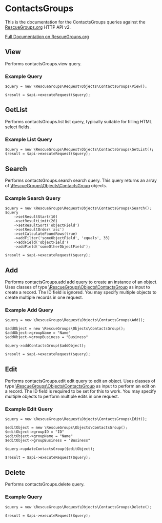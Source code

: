 # ContactsGroups

This is the documentation for the ContactsGroups queries against the [RescueGroups.org](https://www.rescuegroups.org/) HTTP API v2.

[Full Documentation on RescueGroups.org](https://userguide.rescuegroups.org/display/APIDG/Object+definitions#Objectdefinitions-contactsGroups)

## View






Performs contactsGroups.view query.

### Example Query

    $query = new \RescueGroups\Request\Objects\ContactsGroups\View();

    $result = $api->executeRequest($query);


## GetList


Performs contactsGroups.list list query, typically suitable for filling HTML select fields.

### Example List Query

    $query = new \RescueGroups\Request\Objects\ContactsGroups\GetList();
    $result = $api->executeRequest($query);





## Search

Performs contactsGroups.search search query. This query returns an array of [\RescueGroups\Objects\ContactsGroup](../../src/Objects/ContactsGroup.php) objects.

### Example Search Query

    $query = new \RescueGroups\Request\Objects\ContactsGroups\Search();
    $query
        ->setResultStart(10)
        ->setResultLimit(20)
        ->setResultSort('objectField')
        ->setResultOrder('asc')
        ->setCalculateFoundRows(true)
        ->addFilter('someObjectField', 'equals', 33)
        ->addField('objectField')
        ->addField('someOtherObjectField');

    $result = $api->executeRequest($query);






## Add




Performs contactsGroups.add add query to create an instance of an object. Uses classes of type [\RescueGroups\Objects\ContactsGroup](../../src/Objects/ContactsGroup.php) as input to create a record. The ID field is ignored. You may specify multiple objects to create multiple records in one request.

### Example Add Query

    $query = new \RescueGroups\Request\Objects\ContactsGroups\Add();

    $addObject = new \RescueGroups\Objects\ContactsGroup();
    $addObject->groupName = "Name"
    $addObject->groupBusiness = "Business"

    $query->addContactsGroup($addObject);

    $result = $api->executeRequest($query);



## Edit



Performs contactsGroups.edit edit query to edit an object. Uses classes of type [\RescueGroups\Objects\ContactsGroup](../../src/Objects/ContactsGroup.php) as input to perform an edit on a record. The ID field is required to be set for this to work. You may specify multiple objects to perform multiple edits in one request.

### Example Edit Query

    $query = new \RescueGroups\Request\Objects\ContactsGroups\Edit();

    $editObject = new \RescueGroups\Objects\ContactsGroup();
    $editObject->groupID = "ID"
    $editObject->groupName = "Name"
    $editObject->groupBusiness = "Business"

    $query->updateContactsGroup($editObject);

    $result = $api->executeRequest($query);




## Delete






Performs contactsGroups.delete query.

### Example Query

    $query = new \RescueGroups\Request\Objects\ContactsGroups\Delete();

    $result = $api->executeRequest($query);


